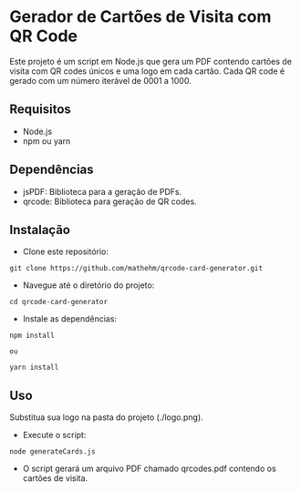 # Gerador de Cartões de Visita com QR Code

Este projeto é um script em Node.js que gera um PDF contendo cartões de visita com QR codes únicos e uma logo em cada cartão. Cada QR code é gerado com um número iterável de 0001 a 1000.

## Requisitos

- Node.js
- npm ou yarn

## Dependências

- jsPDF: Biblioteca para a geração de PDFs.
- qrcode: Biblioteca para geração de QR codes.

## Instalação

- Clone este repositório:

```
git clone https://github.com/mathehm/qrcode-card-generator.git
```

- Navegue até o diretório do projeto:

```
cd qrcode-card-generator
```

- Instale as dependências:

```
npm install

ou

yarn install
```

## Uso

Substitua sua logo na pasta do projeto (./logo.png).

- Execute o script:

```
node generateCards.js
```

- O script gerará um arquivo PDF chamado qrcodes.pdf contendo os cartões de visita.
